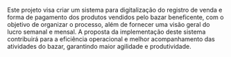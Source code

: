 Este projeto visa criar um sistema para digitalização do registro de venda e forma de pagamento dos produtos vendidos pelo bazar beneficente, com o objetivo de organizar o processo, além de fornecer uma visão geral do lucro semanal e mensal. A proposta da implementação deste sistema contribuirá para a eficiência operacional e melhor acompanhamento das atividades do bazar, garantindo maior agilidade e produtividade.
